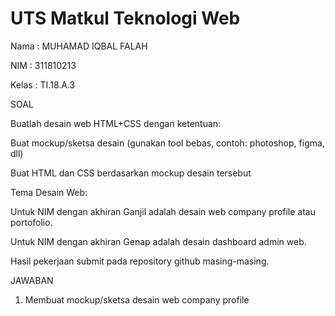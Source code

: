# UTS Matkul Teknologi Web

Nama : MUHAMAD IQBAL FALAH

NIM : 311810213

Kelas : TI.18.A.3

SOAL

Buatlah desain web HTML+CSS dengan ketentuan:

Buat mockup/sketsa desain (gunakan tool bebas, contoh: photoshop, figma, dll)

Buat HTML dan CSS berdasarkan mockup desain tersebut

Tema Desain Web:

Untuk NIM dengan akhiran Ganjil adalah desain web company profile atau portofolio.

Untuk NIM dengan akhiran Genap adalah desain dashboard admin web.

Hasil pekerjaan submit pada repository github masing-masing.

JAWABAN

1. Membuat mockup/sketsa desain web company profile
